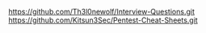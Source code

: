 https://github.com/Th3l0newolf/Interview-Questions.git
https://github.com/Kitsun3Sec/Pentest-Cheat-Sheets.git
